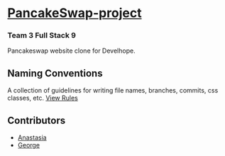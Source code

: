 # [PancakeSwap-project](https://pancakeswap.finance) 

### Team 3 Full Stack 9

Pancakeswap website clone for Develhope.

## Naming Conventions

A collection of guidelines for writing file names, branches, commits, css classes, etc. [View Rules](https://github.com/AnastasiaGandolfi/PancakeSwap-project/blob/develop/naming-conventions.md)

## Contributors

- [Anastasia](https://github.com/AnastasiaGandolfi)
- [George](https://github.com/georgev-97)
